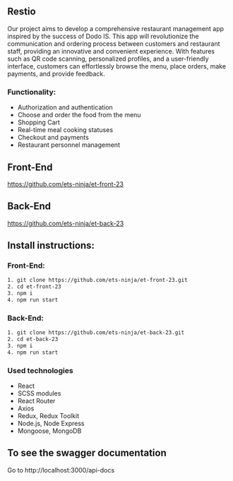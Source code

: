 ## Restio

Our project aims to develop a comprehensive restaurant management app inspired by the success of Dodo IS. This app will revolutionize the communication and ordering process between customers and restaurant staff, providing an innovative and convenient experience. With features such as QR code scanning, personalized profiles, and a user-friendly interface, customers can effortlessly browse the menu, place orders, make payments, and provide feedback.

### Functionality:

- Authorization and authentication
- Choose and order the food from the menu
- Shopping Cart
- Real-time meal cooking statuses
- Checkout and payments
- Restaurant personnel management

## Front-End

https://github.com/ets-ninja/et-front-23

## Back-End

https://github.com/ets-ninja/et-back-23

## Install instructions:

### Front-End:

```bash
1. git clone https://github.com/ets-ninja/et-front-23.git
2. cd et-front-23
3. npm i
4. npm run start
```

### Back-End:

```bash
1. git clone https://github.com/ets-ninja/et-back-23.git
2. cd et-back-23
3. npm i
4. npm run start
```

### Used technologies

- React
- SCSS modules
- React Router
- Axios
- Redux, Redux Toolkit
- Node.js, Node Express
- Mongoose, MongoDB

## To see the swagger documentation
Go to http://localhost:3000/api-docs